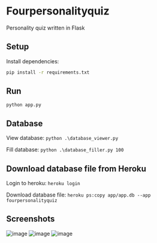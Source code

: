 # Fourpersonalityquiz

Personality quiz written in Flask

## Setup

Install dependencies:
```bash
pip install -r requirements.txt
```
## Run

`python app.py`

## Database

View database:
`python .\database_viewer.py`

Fill database:
`python .\database_filler.py 100`

## Download database file from Heroku
Login to heroku:
`heroku login`

Download database file:
`heroku ps:copy app/app.db --app fourpersonalityquiz`

## Screenshots

![image](https://user-images.githubusercontent.com/43440295/128189167-46b129c0-f499-4efa-b774-159ba942b1d5.png)
![image](https://user-images.githubusercontent.com/43440295/128189219-358377d4-a222-47fb-a29e-58ab43fdba3a.png)
![image](https://user-images.githubusercontent.com/43440295/128189337-23bcae0f-d735-49d8-a7a4-7073199578bb.png)

